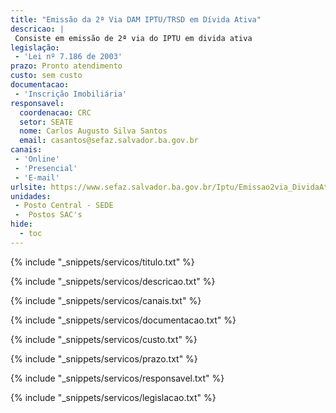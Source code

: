 ```yaml
---
title: "Emissão da 2ª Via DAM IPTU/TRSD em Dívida Ativa"
descricao: |
 Consiste em emissão de 2ª via do IPTU em divida ativa
legislação: 
 - 'Lei nº 7.186 de 2003'
prazo: Pronto atendimento
custo: sem custo
documentacao: 
 - 'Inscrição Imobiliária'
responsavel:
  coordenacao: CRC
  setor: SEATE
  nome: Carlos Augusto Silva Santos
  email: casantos@sefaz.salvador.ba.gov.br
canais: 
 - 'Online'
 - 'Presencial'
 - 'E-mail'
urlsite: https://www.sefaz.salvador.ba.gov.br/Iptu/Emissao2via_DividaAtiva
unidades: 
 - Posto Central - SEDE
 -  Postos SAC's
hide:
  - toc
---
```


{% include "_snippets/servicos/titulo.txt" %}

{% include "_snippets/servicos/descricao.txt" %}

{% include "_snippets/servicos/canais.txt" %}

{% include "_snippets/servicos/documentacao.txt" %}

{% include "_snippets/servicos/custo.txt" %}

{% include "_snippets/servicos/prazo.txt" %}

{% include "_snippets/servicos/responsavel.txt" %}

{% include "_snippets/servicos/legislacao.txt" %}

